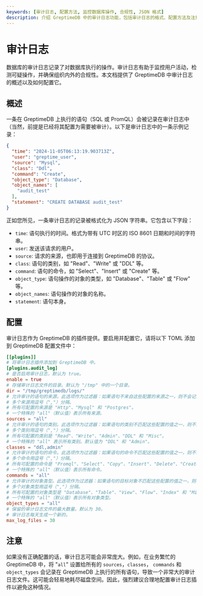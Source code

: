 ```yaml
---
keywords: [审计日志, 配置方法, 监控数据库操作, 合规性, JSON 格式]
description: 介绍 GreptimeDB 中的审计日志功能，包括审计日志的格式、配置方法及注意事项，帮助用户监控数据库操作并确保合规性。
---
```


# 审计日志

数据库的审计日志记录了对数据库执行的操作。审计日志有助于监控用户活动，检测可疑操作，并确保组织内外的合规性。本文档提供了
GreptimeDB 中审计日志的概述以及如何配置它。

## 概述

一条在 GreptimeDB 上执行的语句（SQL 或 PromQL）会被记录在审计日志中（当然，前提是已经将其配置为需要被审计）。以下是审计日志中的一条示例记录：

```json
{
  "time": "2024-11-05T06:13:19.903713Z",
  "user": "greptime_user",
  "source": "Mysql",
  "class": "Ddl",
  "command": "Create",
  "object_type": "Database",
  "object_names": [
    "audit_test"
  ],
  "statement": "CREATE DATABASE audit_test"
}
```

正如您所见，一条审计日志的记录被格式化为 JSON 字符串。它包含以下字段：

- `time`: 语句执行的时间。格式为带有 UTC 时区的 ISO 8601 日期和时间的字符串。
- `user`: 发送该请求的用户。
- `source`: 请求的来源，也即用于连接到 GreptimeDB 的协议。
- `class`: 语句的类别，如 "Read"、"Write" 或 "DDL" 等。
- `command`: 语句的命令，如 "Select"、"Insert" 或 "Create" 等。
- `object_type`: 语句操作的对象的类型，如 "Database"、"Table" 或 "Flow" 等。
- `object_names`: 语句操作的对象的名称。
- `statement`: 语句本身。

## 配置

审计日志作为 GreptimeDB 的插件提供。要启用并配置它，请将以下 TOML 添加到 GreptimeDB 配置文件中：

```toml
[[plugins]]
# 将审计日志插件添加到 GreptimeDB 中。
[plugins.audit_log]
# 是否启用审计日志，默认为 true。
enable = true
# 存储审计日志文件的目录。默认为 "/tmp" 中的一个目录。
dir = "/tmp/greptimedb/logs/"
# 允许审计的语句的来源。此选项作为过滤器：如果语句不来自这些配置的来源之一，则不会记录在审计日志中。
# 多个来源用逗号（","）分隔。
# 所有可配置的来源是 "Http"、"Mysql" 和 "Postgres"。
# 一个特殊的 "all"（默认值）表示所有来源。
sources = "all"
# 允许审计的语句的类别。此选项作为过滤器：如果语句的类别不匹配这些配置的值之一，则不会记录在审计日志中。
# 多个类别用逗号（","）分隔。
# 所有可配置的类别是 "Read"、"Write"、"Admin"、"DDL" 和 "Misc"。
# 一个特殊的 "all" 表示所有类别。默认值为 "DDL" 和 "Admin"。
classes = "ddl,admin"
# 允许审计的语句的命令。此选项作为过滤器：如果语句的命令不匹配这些配置的值之一，则不会记录在审计日志中。
# 多个命令用逗号（","）分隔。
# 所有可配置的命令是 "Promql"、"Select"、"Copy"、"Insert"、"Delete"、"Create"、"Alter"、"Truncate"、"Drop"、"Admin" 和 "Misc"。
# 一个特殊的 "all"（默认值）表示所有命令。
commands = "all"
# 允许审计的对象类型。此选项作为过滤器：如果语句的目标对象不匹配这些配置的值之一，则不会记录在审计日志中。
# 多个对象类型用逗号（","）分隔。
# 所有可配置的对象类型是 "Database"、"Table"、"View"、"Flow"、"Index" 和 "Misc"。
# 一个特殊的 "all"（默认值）表示所有对象类型。
object_types = "all"
# 保留的审计日志文件的最大数量。默认为 30。
# 审计日志每天生成一个新的。
max_log_files = 30
```

## 注意

如果没有正确配置的话，审计日志可能会非常庞大。例如，在业务繁忙的 GreptimeDB 中，将 "`all`" 设置给所有的 `sources`，`classes`，
`commands` 和 `object_types` 会记录在 GreptimeDB 上执行的所有语句，导致一个非常大的审计日志文件。这可能会轻易地耗尽磁盘空间。因此，强烈建议合理地配置审计日志插件以避免这种情况。
